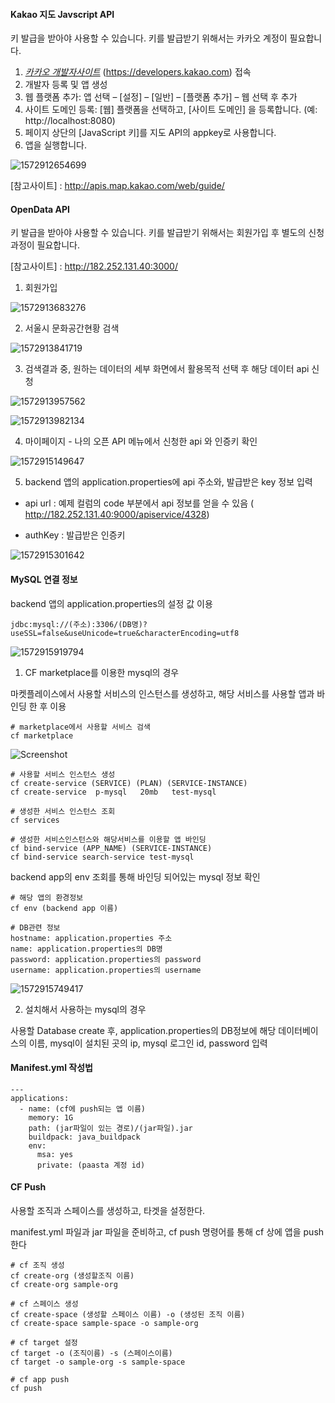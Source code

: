 

#### Kakao 지도 Javscript API 

키 발급을 받아야 사용할 수 있습니다. 키를 발급받기 위해서는 카카오 계정이 필요합니다.

1. *[카카오 개발자사이트](https://developers.kakao.com/)* (https://developers.kakao.com) 접속
2. 개발자 등록 및 앱 생성
3. 웹 플랫폼 추가: 앱 선택 – [설정] – [일반] – [플랫폼 추가] – 웹 선택 후 추가
4. 사이트 도메인 등록: [웹] 플랫폼을 선택하고, [사이트 도메인] 을 등록합니다. (예: http://localhost:8080)
5. 페이지 상단의 [JavaScript 키]를 지도 API의 appkey로 사용합니다.
6. 앱을 실행합니다.

![1572912654699](./image/1572912654699.png)

[참고사이트] : http://apis.map.kakao.com/web/guide/



#### OpenData API

키 발급을 받아야 사용할 수 있습니다. 키를 발급받기 위해서는 회원가입 후 별도의 신청과정이 필요합니다.

[참고사이트] : http://182.252.131.40:3000/

1. 회원가입

![1572913683276](./image/1572913683276.png)



2. 서울시 문화공간현황 검색

![1572913841719](./image/1572913841719.png)



3. 검색결과 중, 원하는 데이터의 세부 화면에서 활용목적 선택 후 해당 데이터 api 신청

![1572913957562](./image/1572913957562.png)

![1572913982134](./image/1572913982134.png)

4. 마이페이지 - 나의 오픈 API 메뉴에서 신청한 api 와 인증키 확인

![1572915149647](./image/1572915149647.png)



5. backend 앱의 application.properties에 api 주소와, 발급받은 key 정보 입력

* api url : 예제 컬럼의 code 부분에서 api 정보를 얻을 수 있음 ( http://182.252.131.40:9000/apiservice/4328)

* authKey : 발급받은 인증키

![1572915301642](./image/1572915301642.png)





#### MySQL 연결 정보

backend 앱의 application.properties의 설정 값 이용

````
jdbc:mysql://(주소):3306/(DB명)?useSSL=false&useUnicode=true&characterEncoding=utf8
````

![1572915919794](./image/1572915919794.png)



1. CF marketplace를 이용한 mysql의 경우

마켓플레이스에서 사용할 서비스의 인스턴스를 생성하고, 해당 서비스를 사용할 앱과 바인딩 한 후 이용

````
# marketplace에서 사용할 서비스 검색
cf marketplace
````

![Screenshot](./image/Screenshot.png)

````
# 사용할 서비스 인스턴스 생성
cf create-service (SERVICE) (PLAN) (SERVICE-INSTANCE)
cf create-service  p-mysql   20mb   test-mysql

# 생성한 서비스 인스턴스 조회
cf services

# 생성한 서비스인스턴스와 해당서비스를 이용할 앱 바인딩
cf bind-service (APP_NAME) (SERVICE-INSTANCE)
cf bind-service search-service test-mysql
````



backend app의 env 조회를 통해 바인딩 되어있는 mysql 정보 확인

````
# 해당 앱의 환경정보
cf env (backend app 이름)

# DB관련 정보
hostname: application.properties 주소
name: application.properties의 DB명
password: application.properties의 password
username: application.properties의 username
````

![1572915749417](./image/1572915749417.png)



2. 설치해서 사용하는 mysql의 경우

사용할 Database create 후, application.properties의 DB정보에 해당 데이터베이스의 이름, mysql이 설치된 곳의 ip, mysql 로그인 id, password 입력



#### Manifest.yml 작성법

````
---
applications:
  - name: (cf에 push되는 앱 이름)
    memory: 1G
    path: (jar파일이 있는 경로)/(jar파일).jar
    buildpack: java_buildpack
    env:
      msa: yes
      private: (paasta 계정 id)
````



#### CF Push

사용할 조직과 스페이스를 생성하고, 타겟을 설정한다. 

manifest.yml 파일과 jar 파일을 준비하고, cf push 명령어를 통해 cf 상에 앱을 push 한다

````
# cf 조직 생성
cf create-org (생성할조직 이름)
cf create-org sample-org

# cf 스페이스 생성
cf create-space (생성할 스페이스 이름) -o (생성된 조직 이름)
cf create-space sample-space -o sample-org

# cf target 설정
cf target -o (조직이름) -s (스페이스이름)
cf target -o sample-org -s sample-space

# cf app push
cf push
````

